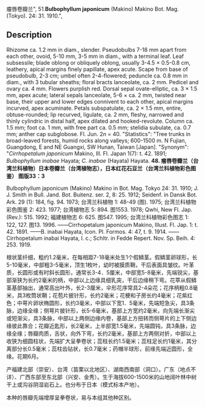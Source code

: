 瘤唇卷瓣兰",
51.**Bulbophyllum japonicum** (Makino) Makino Bot. Mag. (Tokyo). 24: 31. 1910.",

## Description
Rhizome ca. 1.2 mm in diam., slender. Pseudobulbs 7-18 mm apart from each other, ovoid, 5-10 mm, 3-5 mm in diam., with a terminal leaf. Leaf subsessile; blade oblong or obliquely oblong, usually 3-4.5 × 0.5-0.8 cm, leathery, apical margins finely papillate, apex acute. Scape from base of pseudobulb, 2-3 cm; umbel often 2-4-flowered; peduncle ca. 0.8 mm in diam., with 3 tubular sheaths; floral bracts lanceolate, ca. 2 mm. Pedicel and ovary ca. 4 mm. Flowers purplish red. Dorsal sepal ovate-elliptic, ca. 3 × 1.5 mm, apex acute; lateral sepals lanceolate, 5-6 × ca. 2 mm, twisted near base, their upper and lower edges connivent to each other, apical margins incurved, apex acuminate. Petals subspatulate, ca. 2 × 1.5 mm, entire, obtuse-rounded; lip recurved, ligulate, ca. 2 mm, fleshy, narrowed and thinly cylindric in distal half, apex dilated and hooked-revolute. Column ca. 1.5 mm; foot ca. 1 mm, with free part ca. 0.5 mm; stelidia subulate, ca. 0.7 mm; anther cap subglobose. Fl. Jun. 2*n* = 40.
  "Statistics": "Tree trunks in broad-leaved forests, humid rocks along valleys; 600-1500 m. N Fujian, Guangdong, E and NE Guangxi, SW Hunan, Taiwan [Japan].
  "Synonym": "*Cirrhopetalum japonicum* Makino, Ill. Fl. Japan 1(7): t. 42. 1891; *Bulbophyllum inabae* Hayata; *C. inabae* (Hayata) Hayata.
**48. 瘤唇卷瓣兰（台湾兰科植物）日本卷瓣兰（台湾植物志），日本红花石豆兰（台湾兰科植物彩色图鉴） 图版33：3**

Bulbophyllum japonicum (Makino) Makino in Bot. Mag. Tokyo 24: 31. 1910; J. J. Smith in Bull. Jand. Bot. Buitenz. ser. 2, 8: 25. 1912; Seidenf. in Dansk Bot. Ark. 29 (1): 184, fig. 94. 1973; 台湾兰科植物 1: 48-49 (图). 1975; 台湾兰科植物彩色图鉴 2: 423. 1977; 台湾植物志 5: 894. 图1553. 1978; Qwhi, New Fl. Jap. (Rev.): 515. 1992; 福建植物志 6: 625. 图547. 1995; 台湾兰科植物彩色图志 1: 122, 127. 图13. 1996. ——Cirrhopetalum japonicum Makino, Illust. Fl. Jap. 1: t. 42. 1891. ——B. inabai Hayata, Icon. Pl. Formos. 4: 47, t. 9. 1914. ——Cirrhopetalum inabai Hayata, l. c.; Schltr. in Fedde Repert. Nov. Sp. Beih. 4: 253. 1919.

根状茎纤细，粗约1.2毫米，在每相距7-18毫米处生1个假鳞茎。假鳞茎卵球形，长5-10毫米，中部粗3-5毫米，顶生1枚叶，幼时被膜质鞘，干后表面具皱纹。叶革质，长圆形或有时斜长圆形，通常长3-4．5厘米，中部宽5-8毫米，先端锐尖，基部渐狭为长约2毫米的柄，中部以上边缘具细乳突，干后边缘稍下弯。花葶从假鳞茎基部抽出，通常高出叶外，长2-3厘米，伞形花序常具2-4朵花；花序柄粗0.8毫米，具3枚筒状鞘；花苞片披针形，长约2毫米；花梗和子房长约4毫米；花紫红色；中萼片卵状椭圆形，长约3毫米，中部以下宽1．5毫米，先端短急尖，具3条脉，边缘全缘；侧萼片披针形，长5-6毫米，基部上方宽约2毫米，向先端长渐尖或短渐尖，具3条脉，中部以上两侧边缘内卷，基部上方扭转而侧萼片的上下侧边缘彼此靠合；花瓣近匙形，长2毫米，上半部宽1.5毫米，先端圆钝，具3条脉，边缘全缘；唇瓣肉质，舌状，向外下弯，长约2毫米，基部上方两侧对折，中部以上收狭为细圆柱状，先端扩大呈拳卷状；蕊柱长约1.5毫米；蕊柱足长约1毫米，其分离部分长0.5毫米；蕊柱齿钻状，长0.7毫米；药帽半球形，前缘先端近圆形，全缘。花期6月。

产福建北部（崇安）、台湾（苗栗以北地区）、湖南西南部（洞口）。广东（地点不详）、广西东部至东北部（兴安、金秀）。生于海拔600-1500米的山地阔叶林中树干上或沟谷阴湿岩石上。也分布于日本（模式标本产地）。

本种的唇瓣先端增厚呈拳卷状，易与本组其他种区别。
